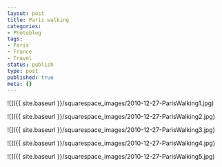 ```yaml
---
layout: post
title: Paris walking
categories:
- Photoblog
tags:
- Paris
- France
- Travel
status: publish
type: post
published: true
meta: {}
---
```


![]({{ site.baseurl }}/squarespace_images/2010-12-27-ParisWalking1.jpg)

![]({{ site.baseurl }}/squarespace_images/2010-12-27-ParisWalking2.jpg)

![]({{ site.baseurl }}/squarespace_images/2010-12-27-ParisWalking3.jpg)
   
![]({{ site.baseurl }}/squarespace_images/2010-12-27-ParisWalking4.jpg)
   
![]({{ site.baseurl }}/squarespace_images/2010-12-27-ParisWalking5.jpg)
